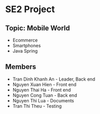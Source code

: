 # SE2 Project
## Topic: Mobile World
- Ecommerce
- Smartphones
- Java Spring

## Members
- Tran Dinh Khanh An - Leader, Back end
- Nguyen Xuan Hien - Front end
- Nguyen Thai Ha - Front end
- Nguyen Cong Tuan - Back end
- Nguyen Thi Lua - Documents
- Tran Thi Theu - Testing
